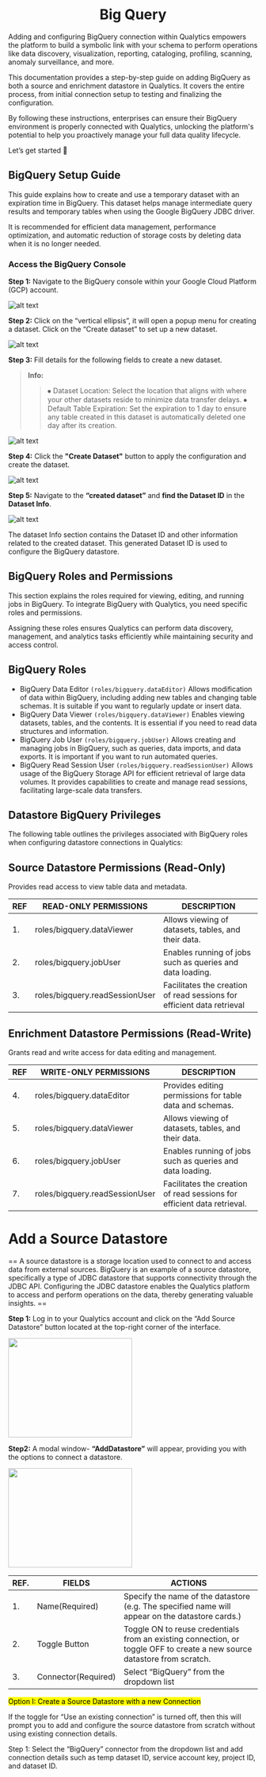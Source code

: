 <h1 style="text-align: center;">Big Query</h1>

Adding and configuring BigQuery connection within Qualytics empowers the platform to build a symbolic link with your schema to perform operations like data discovery, visualization, reporting, cataloging, profiling, scanning, anomaly surveillance, and more.  

This documentation provides a step-by-step guide on adding BigQuery as both a source and enrichment datastore in Qualytics. It covers the entire process, from initial connection setup to testing and finalizing the configuration. 

By following these instructions, enterprises can ensure their BigQuery environment is properly connected with Qualytics, unlocking the platform's potential to help you proactively manage your full data quality lifecycle.

Let’s get started 🚀

##  BigQuery Setup Guide 

This guide explains how to create and use a temporary dataset with an expiration time in BigQuery. This dataset helps manage intermediate query results and temporary tables when using the Google BigQuery JDBC driver.

It is recommended for efficient data management, performance optimization, and automatic reduction of storage costs by deleting data when it is no longer needed.

### Access the BigQuery Console

**Step 1:** Navigate to the BigQuery console within your Google Cloud Platform (GCP) account.

![alt text](image9.png)

**Step 2:** Click on the “vertical ellipsis”, it will open a popup menu for creating a dataset.
Click on the “Create dataset” to set up a new dataset.

![alt text](image8.png)

**Step 3:** Fill details for the following fields to create a new dataset.

>**Info:**
>>⦁	Dataset Location: Select the location that aligns with where your other datasets reside to minimize data transfer delays.
>>⦁	Default Table Expiration: Set the expiration to 1 day to ensure any table created in this dataset is automatically deleted one day after its creation.

![alt text](image5.png)

**Step 4:** Click the **"Create Dataset"** button to apply the configuration and create the dataset.

![alt text](image20.png)

**Step 5:** Navigate to the **“created dataset”** and **find the Dataset ID** in the **Dataset Info**.

![alt text](image4.png)

The dataset Info section contains the Dataset ID and other information related to the created
dataset. This generated Dataset ID is used to configure the BigQuery datastore.

## BigQuery Roles and Permissions

This section explains the roles required for viewing, editing, and running jobs in BigQuery. To
integrate BigQuery with Qualytics, you need specific roles and permissions.

Assigning these roles ensures Qualytics can perform data discovery, management, and
analytics tasks efficiently while maintaining security and access control.

## BigQuery Roles

- BigQuery Data Editor ```(roles/bigquery.dataEditor)```
Allows modification of data within BigQuery, including adding new tables and changing
table schemas. It is suitable if you want to regularly update or insert data.
- BigQuery Data Viewer ```(roles/bigquery.dataViewer)```
Enables viewing datasets, tables, and the contents. It is essential if you need to read
data structures and information.
- BigQuery Job User ```(roles/bigquery.jobUser)```
Allows creating and managing jobs in BigQuery, such as queries, data imports, and data
exports. It is important if you want to run automated queries.
- BigQuery Read Session User ```(roles/bigquery.readSessionUser)```
Allows usage of the BigQuery Storage API for efficient retrieval of large data volumes. It
provides capabilities to create and manage read sessions, facilitating large-scale data
transfers.

## Datastore BigQuery Privileges

The following table outlines the privileges associated with BigQuery roles when configuring
datastore connections in Qualytics:

## Source Datastore Permissions (Read-Only)

Provides read access to view table data and metadata.


|REF| READ-ONLY PERMISSIONS| DESCRIPTION|
|---|----------------------|------------|
|1. |roles/bigquery.dataViewer| Allows viewing of datasets, tables, and their data.|
|2. |roles/bigquery.jobUser| Enables running of jobs such as queries and data loading.|
|3. | roles/bigquery.readSessionUser| Facilitates the creation of read sessions for efficient data retrieval|

## Enrichment Datastore Permissions (Read-Write)

Grants read and write access for data editing and management.

|REF| WRITE-ONLY PERMISSIONS| DESCRIPTION|
|---|-----------------------|------------|
|4. |roles/bigquery.dataEditor |Provides editing permissions for table data and schemas.|
|5. |roles/bigquery.dataViewer |Allows viewing of datasets, tables, and their data.|
|6. |roles/bigquery.jobUser |Enables running of jobs such as queries and data loading.|
|7. |roles/bigquery.readSessionUser |Facilitates the creation of read sessions for efficient data retrieval.|

# Add a Source Datastore

== A source datastore is a storage location used to connect to and access data from external
sources. BigQuery is an example of a source datastore, specifically a type of JDBC datastore
that supports connectivity through the JDBC API. Configuring the JDBC datastore enables the
Qualytics platform to access and perform operations on the data, thereby generating valuable
insights. ==

**Step 1:** Log in to your Qualytics account and click on the “Add Source Datastore” button
located at the top-right corner of the interface.

<img src="image15.png" width=250 height=200>

**Step2:** A modal window- **“AddDatastore”** will appear, providing you with the options to connect a datastore.

<img src="image1.png" width=250 height=200>

| REF. | FIELDS | ACTIONS |
|------|--------|---------|
| 1️. | Name(Required) | Specify the name of the datastore (e.g. The specified name will appear on the datastore cards.)
| 2️. | Toggle Button | Toggle ON to reuse credentials from an existing connection, or toggle OFF to create a new source datastore from scratch.
| 3. | Connector(Required) | Select “BigQuery” from the dropdown list

<mark> Option I: Create a Source Datastore with a new Connection </mark>

If the toggle for “Use an existing connection” is turned off, then this will prompt you to add
and configure the source datastore from scratch without using existing connection details.

Step 1: Select the “BigQuery” connector from the dropdown list and add connection details
such as temp dataset ID, service account key, project ID, and dataset ID.

